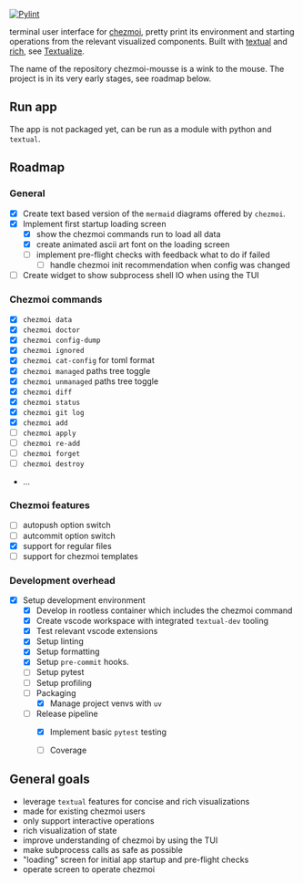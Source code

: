 [![Pylint](https://github.com/matmaer/chezmoi-mousse/actions/workflows/pylint.yml/badge.svg?branch=master)](https://github.com/matmaer/chezmoi-mousse/actions/workflows/pylint.yml)


terminal user interface for [chezmoi](https://github.com/twpayne/chezmoi), pretty print its environment and starting operations from the relevant visualized components. Built with [textual](https://github.com/Textualize/textual) and [rich](https://github.com/Textualize/rich), see [Textualize](https://www.textualize.io/).

The name of the repository chezmoi-mousse is a wink to the mouse.
The project is in its very early stages, see roadmap below.

## Run app

The app is not packaged yet, can be run as a module with python and `textual`.

## Roadmap

### General
- [x] Create text based version of the `mermaid` diagrams offered by `chezmoi`.
- [x] Implement first startup loading screen
  - [x] show the chezmoi commands run to load all data
  - [x] create animated ascii art font on the loading screen
  - [ ] implement pre-flight checks with feedback what to do if failed
    - [ ] handle chezmoi init recommendation when config was changed
- [ ] Create widget to show subprocess shell IO when using the TUI

### Chezmoi commands

- [x] `chezmoi data`
- [x] `chezmoi doctor`
- [x] `chezmoi config-dump`
- [x] `chezmoi ignored`
- [x] `chezmoi cat-config` for toml format
- [x] `chezmoi managed` paths tree toggle
- [x] `chezmoi unmanaged` paths tree toggle
- [x] `chezmoi diff`
- [x] `chezmoi status`
- [x] `chezmoi git log`
- [x] `chezmoi add`
- [ ] `chezmoi apply`
- [ ] `chezmoi re-add`
- [ ] `chezmoi forget`
- [ ] `chezmoi destroy`
- ...

### Chezmoi features

- [ ] autopush option switch
- [ ] autcommit option switch
- [x] support for regular files
- [ ] support for chezmoi templates

### Development overhead

- [x] Setup development environment
  - [x] Develop in rootless container which includes the chezmoi command
  - [x] Create vscode workspace with integrated `textual-dev` tooling
  - [x] Test relevant vscode extensions
  - [x] Setup linting
  - [x] Setup formatting
  - [x] Setup `pre-commit` hooks.
  - [ ] Setup pytest
  - [ ] Setup profiling
  - [ ] Packaging
    - [x] Manage project venvs with `uv`
  - [ ] Release pipeline
    - [x] Implement basic `pytest` testing
    - [ ] Coverage


## General goals

- leverage `textual` features for concise and rich visualizations
- made for existing chezmoi users
- only support interactive operations
- rich visualization of state
- improve understanding of chezmoi by using the TUI
- make subprocess calls as safe as possible
- "loading" screen for initial app startup and pre-flight checks
- operate screen to operate chezmoi
